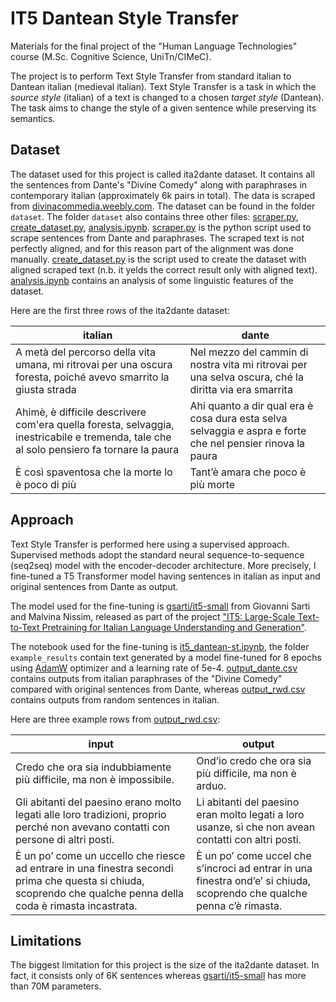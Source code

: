 # IT5 Dantean Style Transfer

Materials for the final project of the "Human Language Technologies" course (M.Sc. Cognitive Science, UniTn/CIMeC).

The project is to perform Text Style Transfer from standard italian to Dantean italian (medieval italian). Text Style Transfer is a task in which the *source style* (italian) of a text is changed to a chosen *target style* (Dantean). The task aims to change the style of a given sentence while preserving its semantics.

## Dataset

The dataset used for this project is called ita2dante dataset. It contains all the sentences from Dante's "Divine Comedy" along with paraphrases in contemporary italian (approximately 6k pairs in total). The data is scraped from [divinacommedia.weebly.com](https://divinacommedia.weebly.com/). The dataset can be found in the folder `dataset`. The folder `dataset` also contains three other files: [scraper.py](dataset/scraper.py), [create_dataset.py](dataset/create_dataset.py), [analysis.ipynb](dataset/analysis.ipynb). [scraper.py](dataset/scraper.py) is the python script used to scrape sentences from Dante and paraphrases. The scraped text is not perfectly aligned, and for this reason part of the alignment was done manually. [create_dataset.py](dataset/create_dataset.py) is the script used to create the dataset with aligned scraped text (n.b. it yelds the correct result only with aligned text). [analysis.ipynb](dataset/analysis.ipynb) contains an analysis of some linguistic features of the dataset.



Here are the first three rows of the ita2dante dataset:

italian | dante
------------- | -------------
A metà del percorso della vita umana, mi ritrovai per una oscura foresta, poiché avevo smarrito la giusta strada  | Nel mezzo del cammin di nostra vita mi ritrovai per una selva oscura, ché la diritta via era smarrita
Ahimè, è difficile descrivere com'era quella foresta, selvaggia, inestricabile e tremenda, tale che al solo pensiero fa tornare la paura | Ahi quanto a dir qual era è cosa dura esta selva selvaggia e aspra e forte che nel pensier rinova la paura
È così spaventosa che la morte lo è poco di più | Tant’è amara che poco è più morte

## Approach

Text Style Transfer is performed here using a supervised approach. Supervised methods adopt the standard neural sequence-to-sequence (seq2seq) model with the encoder-decoder architecture. More precisely, I fine-tuned a T5 Transformer model having sentences in italian as input and original sentences from Dante as output. 

The model used for the fine-tuning is [gsarti/it5-small](https://huggingface.co/gsarti/it5-small) from Giovanni Sarti and Malvina Nissim, released as part of the project ["IT5: Large-Scale Text-to-Text Pretraining for Italian Language Understanding and Generation"](https://arxiv.org/abs/2203.03759).

The notebook used for the fine-tuning is [it5_dantean-st.ipynb](it5_dantean-st.ipynb), the folder `example_results` contain text generated by a model fine-tuned for 8 epochs using [AdamW](https://pytorch.org/docs/stable/generated/torch.optim.AdamW.html) optimizer and a learning rate of 5e-4. [output_dante.csv](example_results/output_dante.csv) contains outputs from italian paraphrases of the "Divine Comedy" compared with original sentences from Dante, whereas [output_rwd.csv](example_results/output_rwd.csv) contains outputs from random sentences in italian.

Here are three example rows from [output_rwd.csv](example_results/output_rwd.csv):

input | output
------------- | -------------
Credo che ora sia indubbiamente più difficile, ma non è impossibile. | Ond’io credo che ora sia più difficile, ma non è arduo.
Gli abitanti del paesino erano molto legati alle loro tradizioni, proprio perché non avevano contatti con persone di altri posti. | Li abitanti del paesino eran molto legati a loro usanze, sì che non avean contatti con altri posti.
È un po’ come un uccello che riesce ad entrare in una finestra secondi prima che questa si chiuda, scoprendo che qualche penna della coda è rimasta incastrata. | È un po’ come uccel che s’incroci ad entrar in una finestra ond’e’ si chiuda, scoprendo che qualche penna c’è rimasta.

## Limitations

The biggest limitation for this project is the size of the ita2dante dataset. In fact, it consists only of 6K sentences whereas [gsarti/it5-small](https://huggingface.co/gsarti/it5-small) has more than 70M parameters.

